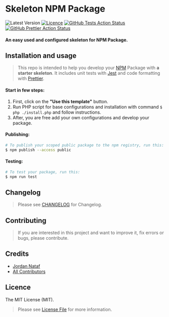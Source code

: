# Skeleton NPM Package

![Latest Version](https://img.shields.io/github/v/tag/jornatf/skeleton-npm-package?label=version&style=flat-square)
[![Licence](https://img.shields.io/github/license/jornatf/skeleton-npm-package?label=license&style=flat-square)](LICENCE.md)
[![GitHub Tests Action Status](https://img.shields.io/github/actions/workflow/status/jornatf/skeleton-npm-package/run-tests.yml?branch=main&label=test&style=flat-square)](https://github.com/jornatf/skeleton-npm-package/actions?query=workflow%3Arun-tests+branch%3Amain)
[![GitHub Prettier Action Status](https://img.shields.io/github/actions/workflow/status/jornatf/skeleton-npm-package/run-prettier.yml?branch=main&label=code+style&style=flat-square)](https://github.com/jornatf/skeleton-npm-package/actions?query=workflow%3Arun-prettier+branch%3Amain)

#### An easy used and configured skeleton for NPM Package.

## Installation and usage

> This repo is intended to help you develop your [NPM](https://www.npmjs.com) Package with **a starter skeleton**. It includes unit tests with [Jest](https://jestjs.io) and code formatting with [Prettier](https://prettier.io).

#### Start in few steps:

1. First, click on the **"Use this template"** button.
2. Run PHP script for base configurations and installation with command `$ php ./install.php` and follow instructions.
3. After, you are free add your own configurations and develop your package.

#### Publishing:

```bash
# To publish your scoped public package to the npm registry, run this:
$ npm publish --access public
```

#### Testing:

```bash
# To test your package, run this:
$ npm run test
```

## Changelog

> Please see [CHANGELOG](CHANGELOG.md) for Changelog.

## Contributing

> If you are interested in this project and want to improve it, fix errors or bugs, please contribute.

## Credits

-   [Jordan Nataf](https://github.com/jornatf)
-   [All Contributors](../../contributors)

## Licence

The MIT License (MIT).

> Please see [License File](LICENSE.md) for more information.
